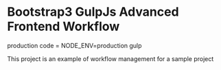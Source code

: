 # Bootstrap3 GulpJs Advanced Frontend Workflow

production code = NODE_ENV=production gulp

This project is an example of workflow management for a sample project
